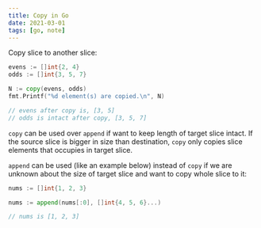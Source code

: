 ```yaml
---
title: Copy in Go
date: 2021-03-01
tags: [go, note]
---
```


Copy slice to another slice:

```go
evens := []int{2, 4}
odds := []int{3, 5, 7}

N := copy(evens, odds)
fmt.Printf("%d element(s) are copied.\n", N)

// evens after copy is, [3, 5]
// odds is intact after copy, [3, 5, 7]
```

`copy` can be used over `append` if want to keep length of target
slice intact. If the source slice is bigger in size than destination,
`copy` only copies slice elements that occupies in target slice.

`append` can be used (like an example below) instead of `copy` if we
are unknown about the size of target slice and want to copy whole
slice to it:

```go
nums := []int{1, 2, 3}

nums := append(nums[:0], []int{4, 5, 6}...)

// nums is [1, 2, 3]
```

